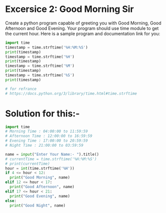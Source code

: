 # Excersice 2: Good Morning Sir
Create a python program capable of greeting you with Good Morning, Good Afternoon and Good Evening. Your program should use time module to get the current hour. Here is a sample program and documentation link for you:
```python
import time
timestamp = time.strftime('%H:%M:%S')
print(timestamp)
timestamp = time.strftime('%H')
print(timestamp)
timestamp = time.strftime('%M')
print(timestamp)
timestamp = time.strftime('%S')
print(timestamp)

# for refrance
# https://docs.python.org/3/library/time.html#time.strftime
```

# Solution for this:-

```python
import time
# Morning Time : 04:00:00 to 11:59:59
# Afternoon Time : 12:00:00 to 16:59:59
# Evening Time : 17:00:00 to 20:59:59
# Night Time : 21:00:00 to 03:59:59

name = input("Enter Your Name:- ").title()
# currentTime = time.strftime('%H:%M:%S')
# print(currentTime)
hour = int(time.strftime('%H'))
if 4 <= hour < 12:
  print("Good Morning", name)
elif 12 <= hour < 17:
  print("Good Afternoon", name)
elif 17 <= hour < 21:
  print("Good Evening", name)
else:
  print("Good Night", name)
```

